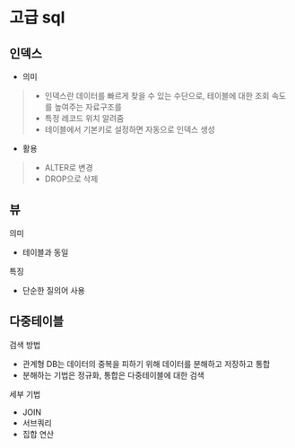 # 고급 sql
## 인덱스
* 의미
> * 인덱스란 데이터를 빠르게 찾을 수 있는 수단으로, 테이블에 대한 조회 속도를 높여주는 자료구조를
> * 특정 레코드 위치 알려줌
> * 테이블에서 기본키로 설정하면 자동으로 인덱스 생성
* 활용
> * ALTER로 변경
> * DROP으로 삭제
## 뷰
의미
* 테이블과 동일

특징
* 단순한 질의어 사용

## 다중테이블
검색 방법
* 관계형 DB는 데이터의 중복을 피하기 위해 데이터를 분해하고 저장하고 통합
* 분해하는 기법은 정규화, 통합은 다중테이블에 대한 검색

세부 기법
* JOIN
* 서브쿼리
* 집합 연산
